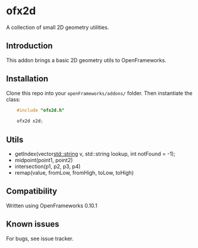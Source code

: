 ofx2d
=====

A collection of small 2D geometry utilities.

Introduction
------------
This addon brings a basic 2D geometry utils to OpenFrameworks.

Installation
------------
Clone this repo into your `openFrameworks/addons/` folder. Then instantiate the class:

```C++
    #include "ofx2d.h"
    
    ofx2d x2d;

```   

Utils
-----

  - getIndex(vector<std::string> v, std::string lookup, int notFound = -1);
  - midpoint(point1, point2)
  - intersection(p1, p2, p3, p4)
  - remap(value, fromLow, fromHigh, toLow, toHigh)

Compatibility
------------
Written using OpenFrameworks 0.10.1

Known issues
------------
For bugs, see issue tracker.
